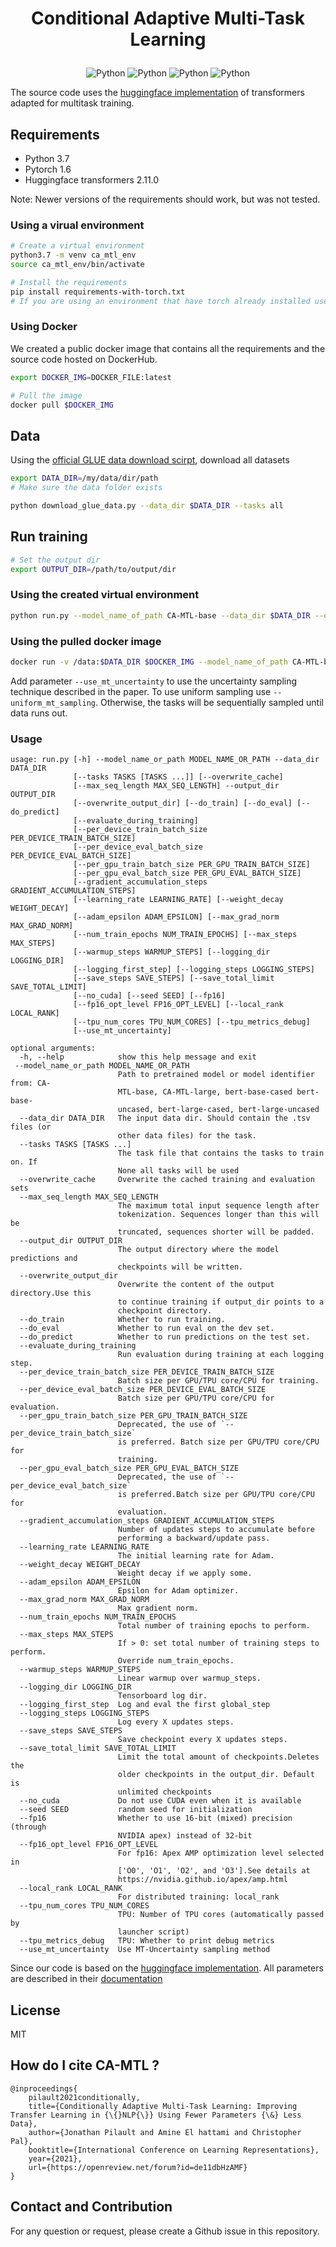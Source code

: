 <h1 align="center">
<p>Conditional Adaptive Multi-Task Learning</p>
</h1>

<p align="center">
    <a>
        <img alt="Python" src="https://img.shields.io/badge/Python-3.7-blue">
    </a>
    <a>
        <img alt="Python" src="https://img.shields.io/badge/Pytorch-1.6-blue">
    </a>
    <a>
        <img alt="Python" src="https://img.shields.io/badge/Release-1.0.0-blue">
    </a>
       <a>
        <img alt="Python" src="https://img.shields.io/badge/License-MIT-blue">
    </a>
</p>


The source code uses the [huggingface implementation](https://github.com/huggingface/transformers) of transformers adapted for multitask training.


## Requirements

- Python 3.7
- Pytorch 1.6
- Huggingface transformers 2.11.0 

Note: Newer versions of the requirements should work, but was not tested.

### Using a virual environment 

```bash
# Create a virtual environment
python3.7 -m venv ca_mtl_env
source ca_mtl_env/bin/activate 

# Install the requirements
pip install requirements-with-torch.txt
# If you are using an environment that have torch already installed use "requirements.txt"
```


### Using Docker

We created a public docker image that contains all the requirements and the source code hosted on DockerHub.

```bash
export DOCKER_IMG=DOCKER_FILE:latest

# Pull the image
docker pull $DOCKER_IMG
```

## Data

Using the [official GLUE data download scirpt](https://github.com/nyu-mll/jiant/blob/master/scripts/download_glue_data.py), download all datasets 

```bash
export DATA_DIR=/my/data/dir/path
# Make sure the data folder exists

python download_glue_data.py --data_dir $DATA_DIR --tasks all
```

## Run training 

```bash
# Set the output dir
export OUTPUT_DIR=/path/to/output/dir
```

### Using the created virtual environment
```bash
python run.py --model_name_of_path CA-MTL-base --data_dir $DATA_DIR --output_dir $OUTPUT_DIR --do_train
```

### Using the pulled docker image
```bash
docker run -v /data:$DATA_DIR $DOCKER_IMG --model_name_of_path CA-MTL-base --data_dir $DATA_DIR --output_dir $OUTPUT_DIR --do_train

```
Add parameter `--use_mt_uncertainty` to use the uncertainty sampling technique described in the paper. To use uniform sampling use `--uniform_mt_sampling`. Otherwise, the tasks will be sequentially sampled until data runs out.
### Usage 
```
usage: run.py [-h] --model_name_or_path MODEL_NAME_OR_PATH --data_dir DATA_DIR
              [--tasks TASKS [TASKS ...]] [--overwrite_cache]
              [--max_seq_length MAX_SEQ_LENGTH] --output_dir OUTPUT_DIR
              [--overwrite_output_dir] [--do_train] [--do_eval] [--do_predict]
              [--evaluate_during_training]
              [--per_device_train_batch_size PER_DEVICE_TRAIN_BATCH_SIZE]
              [--per_device_eval_batch_size PER_DEVICE_EVAL_BATCH_SIZE]
              [--per_gpu_train_batch_size PER_GPU_TRAIN_BATCH_SIZE]
              [--per_gpu_eval_batch_size PER_GPU_EVAL_BATCH_SIZE]
              [--gradient_accumulation_steps GRADIENT_ACCUMULATION_STEPS]
              [--learning_rate LEARNING_RATE] [--weight_decay WEIGHT_DECAY]
              [--adam_epsilon ADAM_EPSILON] [--max_grad_norm MAX_GRAD_NORM]
              [--num_train_epochs NUM_TRAIN_EPOCHS] [--max_steps MAX_STEPS]
              [--warmup_steps WARMUP_STEPS] [--logging_dir LOGGING_DIR]
              [--logging_first_step] [--logging_steps LOGGING_STEPS]
              [--save_steps SAVE_STEPS] [--save_total_limit SAVE_TOTAL_LIMIT]
              [--no_cuda] [--seed SEED] [--fp16]
              [--fp16_opt_level FP16_OPT_LEVEL] [--local_rank LOCAL_RANK]
              [--tpu_num_cores TPU_NUM_CORES] [--tpu_metrics_debug]
              [--use_mt_uncertainty]

optional arguments:
  -h, --help            show this help message and exit
 --model_name_or_path MODEL_NAME_OR_PATH
                        Path to pretrained model or model identifier from: CA-
                        MTL-base, CA-MTL-large, bert-base-cased bert-base-
                        uncased, bert-large-cased, bert-large-uncased
  --data_dir DATA_DIR   The input data dir. Should contain the .tsv files (or
                        other data files) for the task.
  --tasks TASKS [TASKS ...]
                        The task file that contains the tasks to train on. If
                        None all tasks will be used
  --overwrite_cache     Overwrite the cached training and evaluation sets
  --max_seq_length MAX_SEQ_LENGTH
                        The maximum total input sequence length after
                        tokenization. Sequences longer than this will be
                        truncated, sequences shorter will be padded.
  --output_dir OUTPUT_DIR
                        The output directory where the model predictions and
                        checkpoints will be written.
  --overwrite_output_dir
                        Overwrite the content of the output directory.Use this
                        to continue training if output_dir points to a
                        checkpoint directory.
  --do_train            Whether to run training.
  --do_eval             Whether to run eval on the dev set.
  --do_predict          Whether to run predictions on the test set.
  --evaluate_during_training
                        Run evaluation during training at each logging step.
  --per_device_train_batch_size PER_DEVICE_TRAIN_BATCH_SIZE
                        Batch size per GPU/TPU core/CPU for training.
  --per_device_eval_batch_size PER_DEVICE_EVAL_BATCH_SIZE
                        Batch size per GPU/TPU core/CPU for evaluation.
  --per_gpu_train_batch_size PER_GPU_TRAIN_BATCH_SIZE
                        Deprecated, the use of `--per_device_train_batch_size`
                        is preferred. Batch size per GPU/TPU core/CPU for
                        training.
  --per_gpu_eval_batch_size PER_GPU_EVAL_BATCH_SIZE
                        Deprecated, the use of `--per_device_eval_batch_size`
                        is preferred.Batch size per GPU/TPU core/CPU for
                        evaluation.
  --gradient_accumulation_steps GRADIENT_ACCUMULATION_STEPS
                        Number of updates steps to accumulate before
                        performing a backward/update pass.
  --learning_rate LEARNING_RATE
                        The initial learning rate for Adam.
  --weight_decay WEIGHT_DECAY
                        Weight decay if we apply some.
  --adam_epsilon ADAM_EPSILON
                        Epsilon for Adam optimizer.
  --max_grad_norm MAX_GRAD_NORM
                        Max gradient norm.
  --num_train_epochs NUM_TRAIN_EPOCHS
                        Total number of training epochs to perform.
  --max_steps MAX_STEPS
                        If > 0: set total number of training steps to perform.
                        Override num_train_epochs.
  --warmup_steps WARMUP_STEPS
                        Linear warmup over warmup_steps.
  --logging_dir LOGGING_DIR
                        Tensorboard log dir.
  --logging_first_step  Log and eval the first global_step
  --logging_steps LOGGING_STEPS
                        Log every X updates steps.
  --save_steps SAVE_STEPS
                        Save checkpoint every X updates steps.
  --save_total_limit SAVE_TOTAL_LIMIT
                        Limit the total amount of checkpoints.Deletes the
                        older checkpoints in the output_dir. Default is
                        unlimited checkpoints
  --no_cuda             Do not use CUDA even when it is available
  --seed SEED           random seed for initialization
  --fp16                Whether to use 16-bit (mixed) precision (through
                        NVIDIA apex) instead of 32-bit
  --fp16_opt_level FP16_OPT_LEVEL
                        For fp16: Apex AMP optimization level selected in
                        ['O0', 'O1', 'O2', and 'O3'].See details at
                        https://nvidia.github.io/apex/amp.html
  --local_rank LOCAL_RANK
                        For distributed training: local_rank
  --tpu_num_cores TPU_NUM_CORES
                        TPU: Number of TPU cores (automatically passed by
                        launcher script)
  --tpu_metrics_debug   TPU: Whether to print debug metrics
  --use_mt_uncertainty  Use MT-Uncertainty sampling method
```

Since our code is based on the [huggingface implementation](https://github.com/huggingface/transformers). 
All parameters are described in their [documentation](https://huggingface.co/transformers/main_classes/trainer.html?highlight=trainer)

## License

MIT

## How do I cite CA-MTL ?
```
@inproceedings{
    pilault2021conditionally,
    title={Conditionally Adaptive Multi-Task Learning: Improving Transfer Learning in {\{}NLP{\}} Using Fewer Parameters {\&} Less Data},
    author={Jonathan Pilault and Amine El hattami and Christopher Pal},
    booktitle={International Conference on Learning Representations},
    year={2021},
    url={https://openreview.net/forum?id=de11dbHzAMF}
}
```

## Contact and Contribution
For any question or request, please create a Github issue in this repository.




